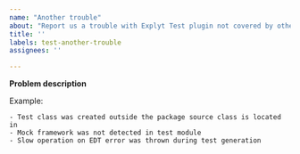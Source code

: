 ```yaml
---
name: "Another trouble"
about: "Report us a trouble with Explyt Test plugin not covered by other templates"
title: ''
labels: test-another-trouble
assignees: ''

---
```


**Problem description**

Example:

    - Test class was created outside the package source class is located in
    - Mock framework was not detected in test module
    - Slow operation on EDT error was thrown during test generation
